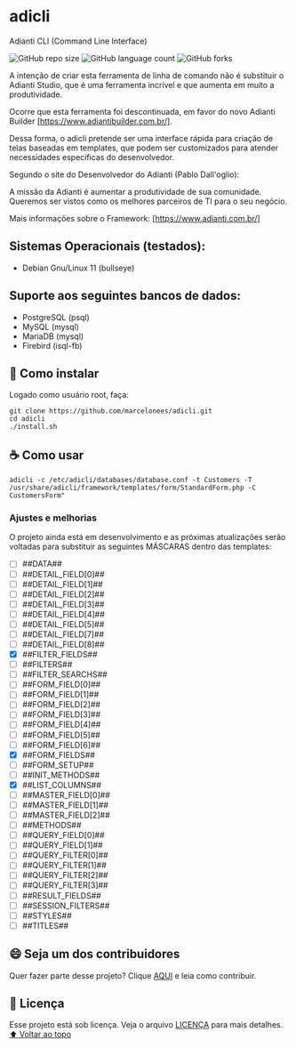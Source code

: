 # adicli
Adianti CLI (Command Line Interface)


![GitHub repo size](https://img.shields.io/github/repo-size/marcelonees/README-template?style=for-the-badge)
![GitHub language count](https://img.shields.io/github/languages/count/marcelonees/README-template?style=for-the-badge)
![GitHub forks](https://img.shields.io/github/forks/marcelonees/README-template?style=for-the-badge)

A intenção de criar esta ferramenta de linha de comando não é substituir o Adianti Studio, 
que é uma ferramenta incrível e que aumenta em muito a produtividade.

Ocorre que esta ferramenta foi descontinuada, em favor do novo Adianti Builder [https://www.adiantibuilder.com.br/].

Dessa forma, o adicli pretende ser uma interface rápida para criação de telas baseadas em templates, que podem ser customizados
para atender necessidades específicas do desenvolvedor.

Segundo o site do Desenvolvedor do Adianti (Pablo Dall'oglio):

A missão da Adianti é aumentar a produtividade de sua comunidade.
Queremos ser vistos como os melhores parceiros de TI para o seu negócio.

Mais informações sobre o Framework:
[https://www.adianti.com.br/]


## Sistemas Operacionais (testados):
- Debian Gnu/Linux 11 (bullseye)

## Suporte aos seguintes bancos de dados:
- PostgreSQL (psql)
- MySQL (mysql)
- MariaDB (mysql)
- Firebird (isql-fb)

## 🚀 Como instalar
Logado como usuário root, faça:
```
git clone https://github.com/marcelonees/adicli.git
cd adicli
./install.sh
```

## ☕ Como usar
```
adicli -c /etc/adicli/databases/database.conf -t Customers -T /usr/share/adicli/framework/templates/form/StandardForm.php -C CustomersForm"
```
### Ajustes e melhorias

O projeto ainda está em desenvolvimento e as próximas atualizações serão voltadas para substituir as seguintes MÁSCARAS dentro das templates:

- [ ] ##DATA##
- [ ] ##DETAIL_FIELD[0]##
- [ ] ##DETAIL_FIELD[1]##
- [ ] ##DETAIL_FIELD[2]##
- [ ] ##DETAIL_FIELD[3]##
- [ ] ##DETAIL_FIELD[4]##
- [ ] ##DETAIL_FIELD[5]##
- [ ] ##DETAIL_FIELD[7]##
- [ ] ##DETAIL_FIELD[8]##
- [x] ##FILTER_FIELDS##
- [ ] ##FILTERS##
- [ ] ##FILTER_SEARCHS##
- [ ] ##FORM_FIELD[0]##
- [ ] ##FORM_FIELD[1]##
- [ ] ##FORM_FIELD[2]##
- [ ] ##FORM_FIELD[3]##
- [ ] ##FORM_FIELD[4]##
- [ ] ##FORM_FIELD[5]##
- [ ] ##FORM_FIELD[6]##
- [x] ##FORM_FIELDS##
- [ ] ##FORM_SETUP##
- [ ] ##INIT_METHODS##
- [x] ##LIST_COLUMNS##
- [ ] ##MASTER_FIELD[0]##
- [ ] ##MASTER_FIELD[1]##
- [ ] ##MASTER_FIELD[2]##
- [ ] ##METHODS##
- [ ] ##QUERY_FIELD[0]##
- [ ] ##QUERY_FIELD[1]##
- [ ] ##QUERY_FILTER[0]##
- [ ] ##QUERY_FILTER[1]##
- [ ] ##QUERY_FILTER[2]##
- [ ] ##QUERY_FILTER[3]##
- [ ] ##RESULT_FIELDS##
- [ ] ##SESSION_FILTERS##
- [ ] ##STYLES##
- [ ] ##TITLES##

## 😄 Seja um dos contribuidores<br>

Quer fazer parte desse projeto? Clique [AQUI](CONTRIBUTING.md) e leia como contribuir.

## 📝 Licença

Esse projeto está sob licença. Veja o arquivo [LICENÇA](LICENSE.md) para mais detalhes.
[⬆ Voltar ao topo](#adicli)<br>